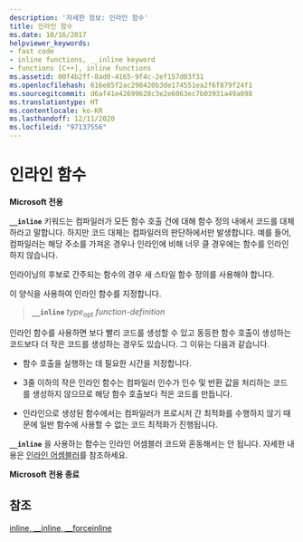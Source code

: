 ```yaml
---
description: '자세한 정보: 인라인 함수'
title: 인라인 함수
ms.date: 10/16/2017
helpviewer_keywords:
- fast code
- inline functions, __inline keyword
- functions [C++], inline functions
ms.assetid: 00f4b2ff-8ad0-4165-9f4c-2ef157d03f31
ms.openlocfilehash: 616e85f2ac298420b3de174551ea2f6f879f24f1
ms.sourcegitcommit: d6af41e42699628c3e2e6063ec7b03931a49a098
ms.translationtype: HT
ms.contentlocale: ko-KR
ms.lasthandoff: 12/11/2020
ms.locfileid: "97137556"
---
```

# <a name="inline-functions"></a>인라인 함수

**Microsoft 전용**

**`__inline`** 키워드는 컴파일러가 모든 함수 호출 건에 대해 함수 정의 내에서 코드를 대체하라고 말합니다. 하지만 코드 대체는 컴파일러의 판단하에서만 발생합니다. 예를 들어, 컴파일러는 해당 주소를 가져온 경우나 인라인에 비해 너무 클 경우에는 함수를 인라인하지 않습니다.

인라이닝의 후보로 간주되는 함수의 경우 새 스타일 함수 정의를 사용해야 합니다.

이 양식을 사용하여 인라인 함수를 지정합니다.

> **`__inline`** *type*<sub>opt</sub> *function-definition*

인라인 함수를 사용하면 보다 빨리 코드를 생성할 수 있고 동등한 함수 호출이 생성하는 코드보다 더 작은 코드를 생성하는 경우도 있습니다. 그 이유는 다음과 같습니다.

- 함수 호출을 실행하는 데 필요한 시간을 저장합니다.

- 3줄 이하의 작은 인라인 함수는 컴파일러 인수가 인수 및 반환 값을 처리하는 코드를 생성하지 않으므로 해당 함수 호출보다 적은 코드를 만듭니다.

- 인라인으로 생성된 함수에서는 컴파일러가 프로시저 간 최적화를 수행하지 않기 때문에 일반 함수에 사용할 수 없는 코드 최적화가 진행됩니다.

**`__inline`** 을 사용하는 함수는 인라인 어셈블러 코드와 혼동해서는 안 됩니다. 자세한 내용은 [인라인 어셈블러](../c-language/inline-assembler-c.md)를 참조하세요.

**Microsoft 전용 종료**

## <a name="see-also"></a>참조

[inline, __inline, \__forceinline](../cpp/inline-functions-cpp.md)
